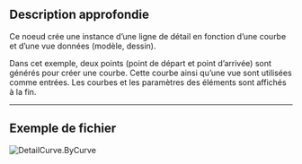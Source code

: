 ## Description approfondie
Ce noeud crée une instance d’une ligne de détail en fonction d’une courbe et d’une vue données (modèle, dessin).

Dans cet exemple, deux points (point de départ et point d’arrivée) sont générés pour créer une courbe. Cette courbe ainsi qu’une vue sont utilisées comme entrées. Les courbes et les paramètres des éléments sont affichés à la fin.

___
## Exemple de fichier

![DetailCurve.ByCurve](./Revit.Elements.DetailCurve.ByCurve_img.jpg)
